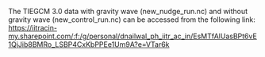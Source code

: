 The TIEGCM 3.0 data with gravity wave (new_nudge_run.nc) and without gravity wave (new_control_run.nc) can be accessed from the following link:
https://iitracin-my.sharepoint.com/:f:/g/personal/dnailwal_ph_iitr_ac_in/EsMTfAlUasBPt6vE1QjJib8BMRo_LSBP4CxKbPPEe1Um9A?e=VTar6k
